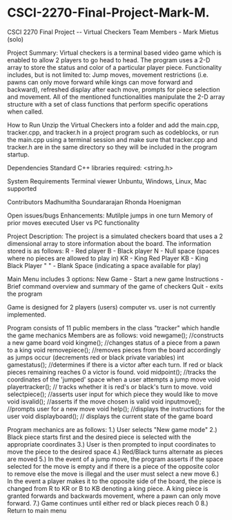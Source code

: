 # CSCI-2270-Final-Project-Mark-M.
CSCI 2270 Final Project -- Virtual Checkers
Team Members - Mark Mietus (solo)

Project Summary:
Virtual checkers is a terminal based video game which is enabled to allow 2 players to go head to head. The program uses a 2-D array to store the status and color of a particular player piece. Functionality includes, but is not limited to: Jump moves, movement restrictions (i.e. pawns can only move forward while kings can move forward and backward), refreshed display after each move, prompts for piece selection and movement. All of the mentioned functionalities manipulate the 2-D array structure with a set of class functions that perform specific operations when called.

How to Run 
Unzip the Virtual Checkers into a folder and add the main.cpp, tracker.cpp, and tracker.h in a project program such as codeblocks, or run the main.cpp using a terminal session and make sure that tracker.cpp and tracker.h are in the same directory so they will be included in the program startup.

Dependencies
Standard C++ libraries required:
<iostream>
<sstream>
<fstream>
<string.h>
<stdlib>

System	Requirements
Terminal viewer
Unbuntu, Windows, Linux, Mac supported

Contributors
Madhumitha Soundararajan 
Rhonda Hoenigman


Open issues/bugs
Enhancements: Mutilple jumps in one turn
              Memory of prior moves executed
              User vs PC functionality

Project Description:
The project is a simulated checkers board that uses a 2 dimensional array to store information about the board.
The information stored is as follows: R - Red player
                                      B - Black player
                                      N - Null space (spaces where no pieces are allowed to play in)
                                      KR - King Red Player
                                      KB - King Black Player
                                      " " - Blank Space (indicating a space available for play)
                                      
Main Menu includes 3 options: New Game - Start a new game
                              Instructions - Brief command overview and summary of the game of checkers
                              Quit - exits the program
                              
  Game is designed for 2 players (users) computer vs. user is not currently implemented.
  
Program consists of 11 public members in the class "tracker" which handle the game mechanics
Members are as follows:
        void newgame(); //constructs a new game board
        void kingme(); //changes status of a piece from a pawn to a king
        void removepiece(); //removes pieces from the board accordingly as jumps occur (decrements red or black private variables)
        int gamestatus(); //determines if there is a victor after each turn. If red or black pieces remaining reaches 0 a victor is found.
        void midpoint(); //tracks the coordinates of the 'jumped' space when a user attempts a jump move
        void playertracker(); // tracks whether it is red's or black's turn to move.
        void selectpiece(); //asserts user input for which piece they would like to move
        void isvalid(); //asserts if the move chosen is valid
        void inputmove(); //prompts user for a new move
        void help(); //displays the instructions for the user
        void displayboard(); // displays the current state of the game board
        
Program mechanics are as follows:
1.) User selects "New game mode"
2.) Black piece starts first and the desired piece is selected with the appropriate coordinates
3.) User is then prompted to input coordinates to move the piece to the desired space
4.) Red/Black turns alternate as pieces are moved
5.) In the event of a jump move, the program asserts if the space selected for the move is empty and if there is a piece of the opposite color to remove else the move is illegal and the user must select a new move
6.) In the event a player makes it to the opposite side of the board, the piece is changed from R to KR or B to KB denoting a king piece. A king piece is granted forwards and backwards movement, where a pawn can only move forward.
7.) Game continues until either red or black pieces reach 0
8.) Return to main menu
